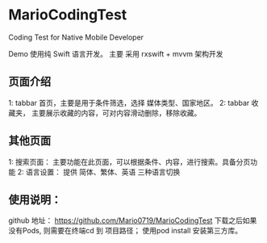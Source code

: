 # MarioCodingTest
Coding Test for Native Mobile Developer

Demo 使用纯 Swift 语言开发。
主要 采用 rxswift + mvvm 架构开发

## 页面介绍
1: tabbar 首页，主要是用于条件筛选，选择 媒体类型、国家地区。
2: tabbar 收藏夹， 主要展示收藏的内容，可对内容滑动删除，移除收藏。
## 其他页面
1: 搜索页面： 主要功能在此页面，可以根据条件、内容，进行搜索。具备分页功能
2: 语言设置： 提供 简体、繁体、英语 三种语言切换


## 使用说明：

github 地址： https://github.com/Mario0719/MarioCodingTest
下载之后如果没有Pods, 则需要在终端cd 到 项目路径； 使用pod install 安装第三方库。


